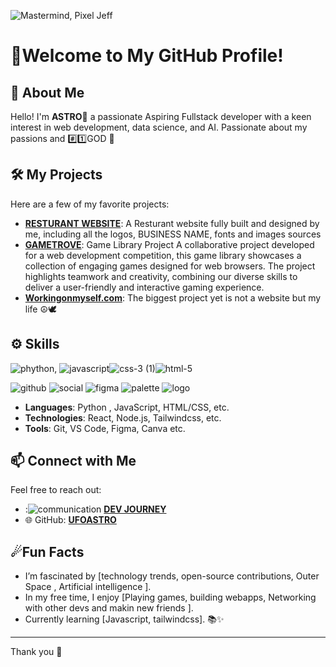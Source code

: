 ![Mastermind, Pixel Jeff](https://github.com/user-attachments/assets/a2fee120-e94f-4c25-a367-ac3bfa3b631f)

# 🌌Welcome to My GitHub Profile!


## 🚀 About Me

Hello! I'm **ASTRO🌠** a passionate Aspiring Fullstack developer with a keen interest in web development, data science, and AI. 
Passionate about my passions and #️⃣1️⃣GOD 🙏

## 🛠️ My Projects

Here are a few of my favorite projects:

- **[RESTURANT WEBSITE](https://jays-burger-project.vercel.app/)**: A Resturant website fully built and designed by me, including all the logos, BUSINESS NAME, fonts and images sources 
- **[GAMETROVE](https://gametrove.vercel.app/)**: Game Library Project
A collaborative project developed for a web development competition, this game library showcases a collection of engaging games designed for web browsers. The project highlights teamwork and creativity, combining our diverse skills to deliver a user-friendly and interactive gaming experience.
- **[Workingonmyself.com](#)**: The biggest project yet is not a website but my life ☮🕊

## ⚙️ Skills
![phython](https://github.com/user-attachments/assets/0ebd2fa1-df40-494f-adc1-34fb340bfbd2), ![javascript](https://github.com/user-attachments/assets/1219d2a5-674b-46b7-b0d9-b9d5bce7a670)![css-3 (1)](https://github.com/user-attachments/assets/b622fcb6-181d-4ee5-b0ec-8caa3a800003)![html-5](https://github.com/user-attachments/assets/5b25e0c3-0d34-49ea-b97a-abb948025345)

![github](https://github.com/user-attachments/assets/d796de43-d7c9-44d0-b1f8-0543076a3c64)
![social](https://github.com/user-attachments/assets/4fd48772-cc7b-448b-bae3-e6e6d37b0a80)
![figma](https://github.com/user-attachments/assets/63936328-f459-4041-9035-5fbd7907d4f7)
![palette](https://github.com/user-attachments/assets/94a20295-9004-48f9-80c2-4f1188b0593d)
![logo](https://github.com/user-attachments/assets/3a4d7db5-7b48-4e36-84e2-f129d98771ba)



- **Languages**: Python , JavaScript, HTML/CSS, etc.
- **Technologies**: React, Node.js, Tailwindcss, etc.
- **Tools**: Git, VS Code, Figma, Canva etc.

## 📫 Connect with Me

Feel free to reach out:
- :![communication](https://github.com/user-attachments/assets/99bfe483-3e30-44b9-86c8-f35a6bc4cc03)
 [**DEV JOURNEY**](https://discord.gg/d8y5qD4uA2)
- 🌐 GitHub: [**UFOASTRO**](https://github.com/UFOASTRO)
## ☄Fun Facts

- I’m fascinated by [technology trends, open-source contributions, Outer Space , Artificial intelligence ].
- In my free time, I enjoy [Playing games, building webapps, Networking with other devs and makin new friends ].
- Currently learning [Javascript, tailwindcss]. 📚✨

---
Thank you 👾
